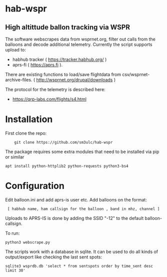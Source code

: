 # hab-wspr

## High altittude ballon tracking via WSPR

The software webscrapes data from wsprnet.org, filter out calls from the balloons and decode additional telemetry. Currently the script supports upload to:

* habhub tracker ( https://tracker.habhub.org/ )
* aprs-fi ( https://aprs.fi ).

There are existing functions to load/save flightdata from csv/wsprnet-archive-files. ( http://wsprnet.org/drupal/downloads )

The protocol for the telemetry is described here:

* https://qrp-labs.com/flights/s4.html

# Installation

First clone the repo:

        git clone https://github.com/sm3ulc/hab-wspr

The package requires some extra modules that need to be installed via pip or similar

    apt install python-httplib2 python-requests python3-bs4
    
# Configuration

Edit balloon.ini and add aprs-is user etc. Add balloons on the format:

     [ habhub name, ham callsign for the balloon , band in mhz, channel ]

Uploads to APRS-IS is done by adding the SSID "-12" to the default balloon-callsign.


To run:

	python3 webscrape.py


The scripts work with a database in sqlite. It can be used to do all kinds of output/export like checking the last sent spots:

    sqlite3 wsprdb.db 'select * from sentspots order by time_sent desc limit 30'

